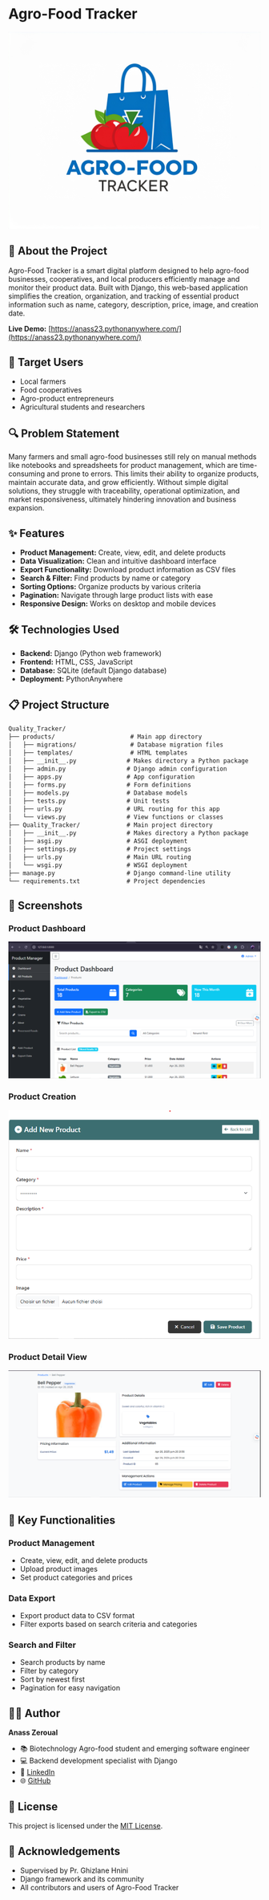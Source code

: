# Agro-Food Tracker

![Agro-Food Tracker Logo](https://github.com/xSSanDev/Quality_Tracker/blob/master/Logo.jpg)

## 🌱 About the Project

Agro-Food Tracker is a smart digital platform designed to help agro-food businesses, cooperatives, and local producers efficiently manage and monitor their product data. Built with Django, this web-based application simplifies the creation, organization, and tracking of essential product information such as name, category, description, price, image, and creation date.

**Live Demo:** [https://anass23.pythonanywhere.com/](https://anass23.pythonanywhere.com/)

## 🎯 Target Users

- Local farmers
- Food cooperatives
- Agro-product entrepreneurs
- Agricultural students and researchers

## 🔍 Problem Statement

Many farmers and small agro-food businesses still rely on manual methods like notebooks and spreadsheets for product management, which are time-consuming and prone to errors. This limits their ability to organize products, maintain accurate data, and grow efficiently. Without simple digital solutions, they struggle with traceability, operational optimization, and market responsiveness, ultimately hindering innovation and business expansion.

## ✨ Features

- **Product Management:** Create, view, edit, and delete products
- **Data Visualization:** Clean and intuitive dashboard interface
- **Export Functionality:** Download product information as CSV files
- **Search & Filter:** Find products by name or category
- **Sorting Options:** Organize products by various criteria
- **Pagination:** Navigate through large product lists with ease
- **Responsive Design:** Works on desktop and mobile devices

## 🛠️ Technologies Used

- **Backend:** Django (Python web framework)
- **Frontend:** HTML, CSS, JavaScript
- **Database:** SQLite (default Django database)
- **Deployment:** PythonAnywhere

## 📋 Project Structure

```
Quality_Tracker/
├── products/                     # Main app directory
│   ├── migrations/               # Database migration files
│   ├── templates/                # HTML templates
│   ├── __init__.py              # Makes directory a Python package
│   ├── admin.py                 # Django admin configuration
│   ├── apps.py                  # App configuration
│   ├── forms.py                 # Form definitions
│   ├── models.py                # Database models
│   ├── tests.py                 # Unit tests
│   ├── urls.py                  # URL routing for this app
│   └── views.py                 # View functions or classes
├── Quality_Tracker/             # Main project directory
│   ├── __init__.py              # Makes directory a Python package
│   ├── asgi.py                  # ASGI deployment
│   ├── settings.py              # Project settings
│   ├── urls.py                  # Main URL routing
│   └── wsgi.py                  # WSGI deployment
├── manage.py                    # Django command-line utility
└── requirements.txt             # Project dependencies
```


## 📸 Screenshots

### Product Dashboard
![Dashboard](https://github.com/xSSanDev/Quality_Tracker/blob/master/product_Dashboard.png)

### Product Creation
![Product Creation](https://github.com/xSSanDev/Quality_Tracker/blob/master/product_creation.png)

### Product Detail View
![Product Detail](https://github.com/xSSanDev/Quality_Tracker/blob/master/detailed_view.png)

## 🌟 Key Functionalities

### Product Management
- Create, view, edit, and delete products
- Upload product images
- Set product categories and prices

### Data Export
- Export product data to CSV format
- Filter exports based on search criteria and categories

### Search and Filter
- Search products by name
- Filter by category
- Sort by newest first
- Pagination for easy navigation

## 👨‍💻 Author

**Anass Zeroual**
- 📚 Biotechnology Agro-food student and emerging software engineer
- 💻 Backend development specialist with Django
- 🔗 [LinkedIn](https://www.linkedin.com/in/anass-zeroual)
- 🌐 [GitHub](https://github.com/xSSanDev)

## 📄 License

This project is licensed under the [MIT License](LICENSE).

## 🙏 Acknowledgements

- Supervised by Pr. Ghizlane Hnini
- Django framework and its community
- All contributors and users of Agro-Food Tracker
